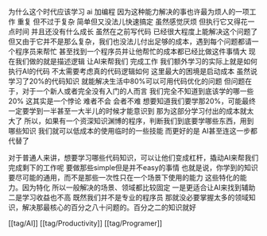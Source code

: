 为什么这个时代应该学习 ai 加编程
因为这种能力解决的事也许最为烦人的一项工作 重复 但不过于复杂 简单但又没法儿快速搞定
虽然感觉厌烦 但执行它又得花一点时间 并且还没有什么成长
虽然在之前写代码 已经很大程度上能解决这个问题了 但又由于它并不是那么复杂，我们也没法儿付出足够的成本，遇到每个问题都请一个程序员来帮忙 甚至找到一个程序员并让他帮忙的成本都已经比做这件事情大
现在我们做的就是描述逻辑 让AI来帮我们 完成工作 我们额外学习的实际上就是如何执行AI的代码 不太需要考虑真的代码逻辑如何
这里最大的困境是启动成本 虽然说学习了20%的代码知识 就能解决生活中80%可以可用代码优化的问题 但问题在于，对于一个新人或者完全没有入门的人而言 我们完全不知道到底该学的哪一些 20% 这其实是一个悖论 难者不会 会者不难 想要知道我们要学那20%，可能最终一定要学到一半甚至一大半儿的时候才能意识到 那为这部分学习付出的成本就太大了 所以，如果有一个资深知识渊博的程序，判断我们到底要学哪些东西，用到哪些知识 我们就可以低成本的使用临时的一些技能 而更好的是 AI甚至连这一步都代替了

对于普通人来讲，想要学习哪些代码知识，可以让他们变成杠杆，撬动AI来帮我们完成剩下的工作呢 要做那些simple但是并不easy的事情
也就是说，你学到的知识要尽可能的通用，而不是那些一次性只在一个场景下使用的能力 这些特化的能力。因为特化 所以一般解决的场景、领域都比较固定 一是更适合让AI来找到辅助 二是学习收益也不高 既然我们并不是专业的程序员 那就没必要掌握太多的领域知识，解决那最核心的百分之八十问题的。百分之二的知识就好

[[tag/AI]] [[tag/Productivity]] [[tag/Programer]]